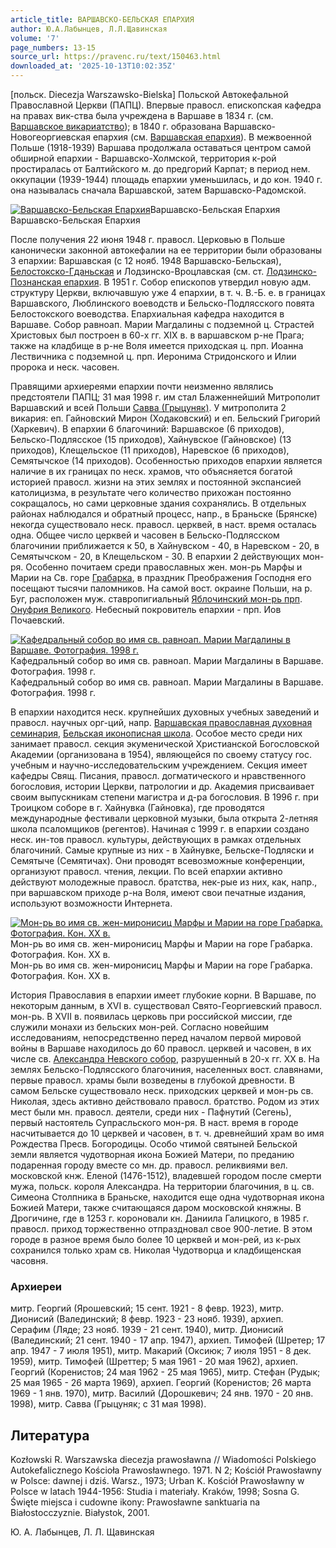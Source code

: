 ```yaml
---
article_title: ВАРШАВСКО-БЕЛЬСКАЯ ЕПАРХИЯ
author: Ю.А.Лабынцев, Л.Л.Щавинская
volume: '7'
page_numbers: 13-15
source_url: https://pravenc.ru/text/150463.html
downloaded_at: '2025-10-13T10:02:35Z'
---
```


[польск. Diecezja Warszawsko-Bielska] Польской Автокефальной Православной Церкви (ПАПЦ). Впервые правосл. епископская кафедра на правах вик-ства была учреждена в Варшаве в 1834 г. (см. [Варшавское викариатство](<https://pravenc.ru/text/Варшавское викариатство.html>)); в 1840 г. образована Варшавско-Новогеоргиевская епархия (см. [Варшавская епархия](<https://pravenc.ru/text/Варшавская епархия.html>)). В межвоенной Польше (1918-1939) Варшава продолжала оставаться центром самой обширной епархии - Варшавско-Холмской, территория к-рой простиралась от Балтийского м. до предгорий Карпат; в период нем. оккупации (1939-1944) площадь епархии уменьшилась, и до кон. 1940 г. она называлась сначала Варшавской, затем Варшавско-Радомской.

[![Варшавско-Бельская Епархия](https://pravenc.ru/data/783/460/1234/i200.jpg "Кликните для увеличения картинки")](https://pravenc.ru/data/783/460/1234/i400.jpg)Варшавско-Бельская Епархия  
Варшавско-Бельская Епархия

После получения 22 июня 1948 г. правосл. Церковью в Польше канонически законной автокефалии на ее территории были образованы 3 епархии: Варшавская (с 12 нояб. 1948 Варшавско-Бельская), [Белостокско-Гданьская](https://pravenc.ru/text/Белостокско-Гданьская.html) и Лодзинско-Вроцлавская (см. ст. [Лодзинско-Познанская епархия](<https://pravenc.ru/text/Лодзинско-Познанская епархия.html>). В 1951 г. Собор епископов утвердил новую адм. структуру Церкви, включавшую уже 4 епархии, в т. ч. В.-Б. е. в границах Варшавского, Люблинского воеводств и Бельско-Подлясского повята Белостокского воеводства. Епархиальная кафедра находится в Варшаве. Собор равноап. Марии Магдалины с подземной ц. Страстей Христовых был построен в 60-х гг. XIX в. в варшавском р-не Прага; также на кладбище в р-не Воля имеется приходская ц. прп. Иоанна Лествичника с подземной ц. прп. Иеронима Стридонского и Илии пророка и неск. часовен.

Правящими архиереями епархии почти неизменно являлись предстоятели ПАПЦ; 31 мая 1998 г. им стал Блаженнейший Митрополит Варшавский и всей Польши [Савва (Грыцуняк)](<https://pravenc.ru/text/Савва (Грыцуняк).html>). У митрополита 2 викария: еп. Гайновский Мирон (Ходаковский) и еп. Бельский Григорий (Харкевич). В епархии 6 благочиний: Варшавское (6 приходов), Бельско-Подлясское (15 приходов), Хайнувское (Гайновское) (13 приходов), Клещельское (11 приходов), Наревское (6 приходов), Семятычское (14 приходов). Особенностью приходов епархии является наличие в их границах по неск. храмов, что объясняется богатой историей правосл. жизни на этих землях и постоянной экспансией католицизма, в результате чего количество прихожан постоянно сокращалось, но сами церковные здания сохранялись. В отдельных районах наблюдался и обратный процесс, напр., в Браньске (Брянске) некогда существовало неск. правосл. церквей, в наст. время осталась одна. Общее число церквей и часовен в Бельско-Подлясском благочинии приближается к 50, в Хайнувском - 40, в Наревском - 20, в Семятычском - 20, в Клещельском - 30. В епархии 2 действующих мон-ря. Особенно почитаем среди православных жен. мон-рь Марфы и Марии на Св. горе [Грабарка](https://pravenc.ru/text/Грабарка.html), в праздник Преображения Господня его посещают тысячи паломников. На самой вост. окраине Польши, на р. Буг, расположен муж. ставропигиальный [Яблочинский мон-рь прп](<https://pravenc.ru/text/Яблочинский мон-рь прп.html>). [Онуфрия Великого](<https://pravenc.ru/text/Онуфрий Великий.html>). Небесный покровитель епархии - прп. Иов Почаевский.

[![Кафедральный собор во имя св. равноап. Марии Магдалины в Варшаве. Фотография. 1998 г.](https://pravenc.ru/data/141/458/1234/1i200.jpg "Кликните для увеличения картинки")](https://pravenc.ru/data/141/458/1234/1i400.jpg)Кафедральный собор во имя св. равноап. Марии Магдалины в Варшаве. Фотография. 1998 г.  
Кафедральный собор во имя св. равноап. Марии Магдалины в Варшаве. Фотография. 1998 г.

В епархии находится неск. крупнейших духовных учебных заведений и правосл. научных орг-ций, напр. [Варшавская православная духовная семинария](<https://pravenc.ru/text/Варшавская православная духовная семинария.html>), [Бельская иконописная школа](<https://pravenc.ru/text/Бельская иконописная школа.html>). Особое место среди них занимает правосл. секция экуменической Христианской Богословской Академии (организована в 1954), являющейся по своему статусу гос. учебным и научно-исследовательским учреждением. Секция имеет кафедры Свящ. Писания, правосл. догматического и нравственного богословия, истории Церкви, патрологии и др. Академия присваивает своим выпускникам степени магистра и д-ра богословия. В 1996 г. при Троицком соборе в г. Хайнувка (Гайновка), где проводятся международные фестивали церковной музыки, была открыта 2-летняя школа псаломщиков (регентов). Начиная с 1999 г. в епархии создано неск. ин-тов правосл. культуры, действующих в рамках отдельных благочиний. Самые крупные из них - в Хайнувке, Бельске-Подляски и Семятыче (Семятичах). Они проводят всевозможные конференции, организуют правосл. чтения, лекции. По всей епархии активно действуют молодежные правосл. братства, нек-рые из них, как, напр., при варшавском приходе р-на Воля, имеют свои печатные издания, используют возможности Интернета.

[![Мон-рь во имя св. жен-миронисиц Марфы и Марии на горе Грабарка. Фотография. Кон. XX в.](https://pravenc.ru/data/129/458/1234/1i200.jpg "Кликните для увеличения картинки")](https://pravenc.ru/data/129/458/1234/1i400.jpg)Мон-рь во имя св. жен-миронисиц Марфы и Марии на горе Грабарка. Фотография. Кон. XX в.  
Мон-рь во имя св. жен-миронисиц Марфы и Марии на горе Грабарка. Фотография. Кон. XX в.

История Православия в епархии имеет глубокие корни. В Варшаве, по некоторым данным, в XVI в. существовал Свято-Георгиевский правосл. мон-рь. В XVII в. появилась церковь при российской миссии, где служили монахи из бельских мон-рей. Согласно новейшим исследованиям, непосредственно перед началом первой мировой войны в Варшаве находилось до 60 правосл. церквей и часовен, в их числе св. [Александра Невского собор](<https://pravenc.ru/text/Александра Невского собор.html>), разрушенный в 20-х гг. XX в. На землях Бельско-Подлясского благочиния, населенных вост. славянами, первые правосл. храмы были возведены в глубокой древности. В самом Бельске существовало неск. приходских церквей и мон-рь св. Николая, здесь активно действовало правосл. братство. Родом из этих мест были мн. правосл. деятели, среди них - Пафнутий (Сегень), первый настоятель Супрасльского мон-ря. В наст. время в городе насчитывается до 10 церквей и часовен, в т. ч. древнейший храм во имя Рождества Пресв. Богородицы. Особо чтимой святыней Бельской земли является чудотворная икона Божией Матери, по преданию подаренная городу вместе со мн. др. правосл. реликвиями вел. московской кнж. Еленой (1476-1512), владевшей городом после смерти мужа, польск. короля Александра. На территории благочиния, в ц. св. Симеона Столпника в Браньске, находится еще одна чудотворная икона Божией Матери, также считающаяся даром московской княжны. В Дрогичине, где в 1253 г. короновали кн. Даниила Галицкого, в 1985 г. правосл. приход торжественно отпраздновал свое 900-летие. В этом городе в разное время было более 10 церквей и мон-рей, из к-рых сохранился только храм св. Николая Чудотворца и кладбищенская часовня.

### Архиереи

митр. Георгий (Ярошевский; 15 сент. 1921 - 8 февр. 1923), митр. Дионисий (Валединский; 8 февр. 1923 - 23 нояб. 1939), архиеп. Серафим (Ляде; 23 нояб. 1939 - 21 сент. 1940), митр. Дионисий (Валединский; 21 сент. 1940 - 17 апр. 1947), архиеп. Тимофей (Шретер; 17 апр. 1947 - 7 июля 1951), митр. Макарий (Оксиюк; 7 июля 1951 - 8 дек. 1959), митр. Тимофей (Шреттер; 5 мая 1961 - 20 мая 1962), архиеп. Георгий (Коренистов; 24 мая 1962 - 25 мая 1965), митр. Стефан (Рудык; 25 мая 1965 - 26 марта 1969), архиеп. Георгий (Коренистов; 26 марта 1969 - 1 янв. 1970), митр. Василий (Дорошкевич; 24 янв. 1970 - 20 янв. 1998), митр. Савва (Грыцуняк; с 31 мая 1998).

## Литература

Kozłowski R. Warszawska diecezja prawosławna // Wiadomości Polskiego Autokefalicznego Kościoła Prawosławnego. 1971. N 2; Kościół Prawosławny w Polsce: dawnej i dziś. Warsz., 1973; Urban K. Kościół Prawosławny w Polsce w latach 1944-1956: Studia i materiały. Kraków, 1998; Sosna G. Święte miejsca i cudowne ikony: Prawosławne sanktuaria na Białostocczyznie. Białystok, 2001.

Ю. А. Лабынцев,   Л. Л. Щавинская
